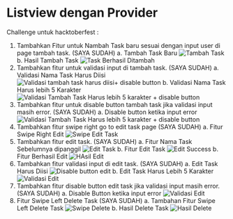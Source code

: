# Listview dengan Provider

Challenge untuk hacktoberfest :

1. Tambahkan Fitur untuk Nambah Task baru sesuai dengan input user di page tambah task. (SAYA SUDAH)
   a. Tambah Task Baru
   ![Tambah Task](https://user-images.githubusercontent.com/86159531/199439674-a1151085-bc52-4395-8fa1-66f48b825082.png)
   b. Hasil Tambah Task
   ![Task Berhasil Ditambah](https://user-images.githubusercontent.com/86159531/199439679-d349d10d-9867-4671-a406-4ed237670b4a.png)
2. Tambahkan fitur untuk validasi input di tambah task. (SAYA SUDAH)
   a. Validasi Nama Task Harus Diisi
   ![Validasi tambah task harus diisi+ disable button](https://user-images.githubusercontent.com/86159531/199439687-f866995e-c199-446a-a557-7ec4e2e34c45.png)
   b. Validasi Nama Task Harus lebih 5 Karakter
   ![Validasi Tambah Task Harus lebih 5 karakter + disable button](https://user-images.githubusercontent.com/86159531/199439691-5a02ecba-2b3e-43f8-830d-0399c9bd437c.png)
3. Tambahkan fitur untuk disable button tambah task jika validasi input masih error. (SAYA SUDAH)
   a. Disable button ketika input error
   ![Validasi Tambah Task Harus lebih 5 karakter + disable button](https://user-images.githubusercontent.com/86159531/199439691-5a02ecba-2b3e-43f8-830d-0399c9bd437c.png)
4. Tambahkan fitur swipe right go to edit task page (SAYA SUDAH)
   a. Fitur Swipe Right Edit
   ![Swipe Edit Task](https://user-images.githubusercontent.com/86159531/199439668-d13aa9b8-ccf7-424d-aeb5-93133d437364.png)
5. Tambahkan fitur edit task. (SAYA SUDAH)
   a. Fitur Nama Task Sebelumnya dipanggil
   ![Edit Task](https://user-images.githubusercontent.com/86159531/199439652-2cee7343-667e-450b-baec-d8255907bb9b.png)
   b. Fitur Edit Task
   ![Edit Success](https://user-images.githubusercontent.com/86159531/199439646-f8e8ba59-604d-4832-8f16-a4da54d52743.png)
   b. Fitur Berhasil Edit
   ![HAsil Edit](https://user-images.githubusercontent.com/86159531/199439661-2d58469e-2d8e-433e-bed7-96a4ab22d637.png)
6. Tambahkan fitur validasi input di edit task. (SAYA SUDAH)
   a. Edit Task Harus Diisi
   ![Disable button edit](https://user-images.githubusercontent.com/86159531/199439635-954aab20-b226-4e91-a25d-1c469579b74d.png)
   b. Edit Task Harus Lebih 5 Karakter
   ![Validasi Edit](https://user-images.githubusercontent.com/86159531/199439681-e08f01aa-ab2a-4263-9f0d-b5afa7aaf0d7.png)
7. Tambahkan fitur disable button edit task jika validasi input masih error. (SAYA SUDAH)
   a. Disable Button ketika input error
   ![Validasi Edit](https://user-images.githubusercontent.com/86159531/199439681-e08f01aa-ab2a-4263-9f0d-b5afa7aaf0d7.png)
8. Fitur Swipe Left Delete Task (SAYA SUDAH)
    a. Tambahan Fitur Swipe Left Delete Task
    ![Swipe Delete](https://user-images.githubusercontent.com/86159531/199439664-3c90ac92-ccd5-480f-99d1-ab38d60b7f4f.png)
    b. Hasil Delete Task
    ![Hasil Delete](https://user-images.githubusercontent.com/86159531/199439655-ecce3951-e4f4-4966-a50a-6b22e6fd031a.png)
